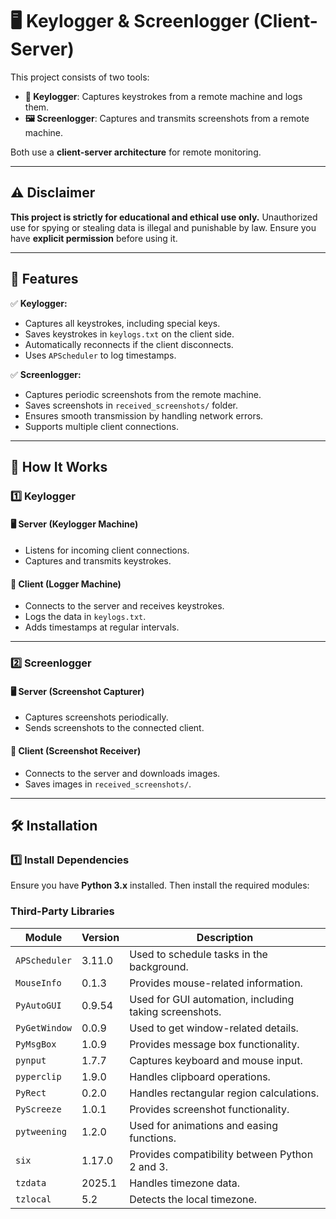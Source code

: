 # 🖥️ Keylogger & Screenlogger (Client-Server)

This project consists of two tools:  

- **🔑 Keylogger**: Captures keystrokes from a remote machine and logs them.  
- **🖼️ Screenlogger**: Captures and transmits screenshots from a remote machine.  

Both use a **client-server architecture** for remote monitoring.  

---

## ⚠️ Disclaimer

**This project is strictly for educational and ethical use only.** Unauthorized use for spying or stealing data is illegal and punishable by law. Ensure you have **explicit permission** before using it.  

---

## 📌 Features

✅ **Keylogger:**  
- Captures all keystrokes, including special keys.  
- Saves keystrokes in `keylogs.txt` on the client side.  
- Automatically reconnects if the client disconnects.  
- Uses `APScheduler` to log timestamps.  

✅ **Screenlogger:**  
- Captures periodic screenshots from the remote machine.  
- Saves screenshots in `received_screenshots/` folder.  
- Ensures smooth transmission by handling network errors.  
- Supports multiple client connections.  

---

## 📜 How It Works  

### **1️⃣ Keylogger**  

#### 🖥️ **Server (Keylogger Machine)**  
- Listens for incoming client connections.  
- Captures and transmits keystrokes.  

#### 📡 **Client (Logger Machine)**  
- Connects to the server and receives keystrokes.  
- Logs the data in `keylogs.txt`.  
- Adds timestamps at regular intervals.  

---

### **2️⃣ Screenlogger**  

#### 🖥️ **Server (Screenshot Capturer)**  
- Captures screenshots periodically.  
- Sends screenshots to the connected client.  

#### 📡 **Client (Screenshot Receiver)**  
- Connects to the server and downloads images.  
- Saves images in `received_screenshots/`.  

---

## 🛠️ Installation  

### **1️⃣ Install Dependencies**  
Ensure you have **Python 3.x** installed. Then install the required modules:  


### Third-Party Libraries  
| Module | Version | Description |
|--------|---------|-------------|
| `APScheduler` | 3.11.0 | Used to schedule tasks in the background. |
| `MouseInfo` | 0.1.3 | Provides mouse-related information. |
| `PyAutoGUI` | 0.9.54 | Used for GUI automation, including taking screenshots. |
| `PyGetWindow` | 0.0.9 | Used to get window-related details. |
| `PyMsgBox` | 1.0.9 | Provides message box functionality. |
| `pynput` | 1.7.7 | Captures keyboard and mouse input. |
| `pyperclip` | 1.9.0 | Handles clipboard operations. |
| `PyRect` | 0.2.0 | Handles rectangular region calculations. |
| `PyScreeze` | 1.0.1 | Provides screenshot functionality. |
| `pytweening` | 1.2.0 | Used for animations and easing functions. |
| `six` | 1.17.0 | Provides compatibility between Python 2 and 3. |
| `tzdata` | 2025.1 | Handles timezone data. |
| `tzlocal` | 5.2 | Detects the local timezone. |



